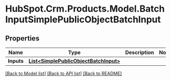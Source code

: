 # HubSpot.Crm.Products.Model.BatchInputSimplePublicObjectBatchInput

## Properties

Name | Type | Description | Notes
------------ | ------------- | ------------- | -------------
**Inputs** | [**List&lt;SimplePublicObjectBatchInput&gt;**](SimplePublicObjectBatchInput.md) |  | 

[[Back to Model list]](../README.md#documentation-for-models) [[Back to API list]](../README.md#documentation-for-api-endpoints) [[Back to README]](../README.md)

